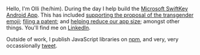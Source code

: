 Hello, I'm Olli (he/him). During the day I help build the [Microsoft SwiftKey Android App](https://play.google.com/store/apps/details?id=com.touchtype.swiftkey). This has included [supporting the proposal of the transgender emoji](https://www.unicode.org/L2/L2019/19080-transgender-flag.pdf); [filing a patent](https://patents.google.com/patent/US10185701B2/en?oq=US10185701B2); and [helping reduce our app size](https://medium.com/microsoft-mobile-engineering/app-size-reduction-at-microsoft-swiftkey-f77d7d5916b); amongst other things. You'll find me on [LinkedIn](https://www.linkedin.com/in/ollijones).

Outside of work, I publish JavaScript libraries on [npm](https://www.npmjs.com/~ojj11), and very, very occassionally [tweet](https://twitter.com/1290nowarchived).
